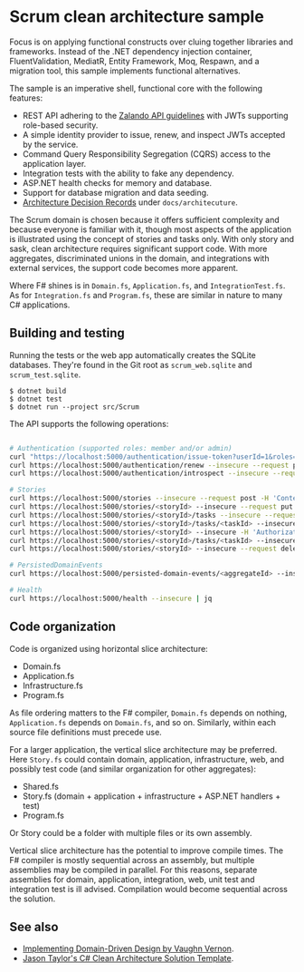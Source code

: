 # Scrum clean architecture sample

Focus is on applying functional constructs over cluing together libraries and
frameworks. Instead of the .NET dependency injection container,
FluentValidation, MediatR, Entity Framework, Moq, Respawn, and a migration
tool, this sample implements functional alternatives.

The sample is an imperative shell, functional core with the following features:

- REST API adhering to the [Zalando API
guidelines](https://opensource.zalando.com/restful-api-guidelines/) with JWTs
supporting role-based security.
- A simple identity provider to issue, renew, and inspect JWTs accepted by
  the service.
- Command Query Responsibility Segregation (CQRS) access to the application
  layer.
- Integration tests with the ability to fake any dependency.
- ASP.NET health checks for memory and database.
- Support for database migration and data seeding.
- [Architecture Decision
  Records](https://cognitect.com/blog/2011/11/15/documenting-architecture-decisions)
  under `docs/architecuture`.

The Scrum domain is chosen because it offers sufficient complexity and because
everyone is familiar with it, though most aspects of the application is
illustrated using the concept of stories and tasks only. With only story and
sask, clean architecture requires significant support code. With more
aggregates, discriminated unions in the domain, and integrations with external
services, the support code becomes more apparent.

Where F# shines is in `Domain.fs`, `Application.fs`, and `IntegrationTest.fs`.
As for `Integration.fs` and `Program.fs`, these are similar in nature to many C#
applications.

## Building and testing

Running the tests or the web app automatically creates the SQLite databases.
They're found in the Git root as `scrum_web.sqlite` and `scrum_test.sqlite`.

    $ dotnet build
    $ dotnet test
    $ dotnet run --project src/Scrum

The API supports the following operations:

```bash

# Authentication (supported roles: member and/or admin)
curl "https://localhost:5000/authentication/issue-token?userId=1&roles=member,admin" --insecure --request post | jq
curl https://localhost:5000/authentication/renew --insecure --request post -H "Authorization: Bearer <token>" | jq
curl https://localhost:5000/authentication/introspect --insecure --request post -H "Authorization: Bearer <token>" | jq

# Stories
curl https://localhost:5000/stories --insecure --request post -H 'Content-Type: application/json' -H 'Authorization: Bearer <token>' -d '{"title": "title", "description": "description"}'
curl https://localhost:5000/stories/<storyId> --insecure --request put -H 'Content-Type: application/json' -H 'Authorization: Bearer <token>' -d '{"title": "title1","description": "description1"}'
curl https://localhost:5000/stories/<storyId>/tasks --insecure --request post -H 'Content-Type: application/json' -H 'Authorization: Bearer <token>' -d '{"title": "title","description": "description"}'
curl https://localhost:5000/stories/<storyId>/tasks/<taskId> --insecure --request put -H 'Content-Type: application/json' -H 'Authorization: Bearer <token>' -d '{"title": "title1","description": "description1"}'
curl https://localhost:5000/stories/<storyId> --insecure -H 'Authorization: Bearer <token>' | jq
curl https://localhost:5000/stories/<storyId>/tasks/<taskId> --insecure --request delete -H 'Authorization: Bearer <token>'
curl https://localhost:5000/stories/<storyId> --insecure --request delete -H 'Authorization: Bearer <token>'

# PersistedDomainEvents
curl https://localhost:5000/persisted-domain-events/<aggregateId> --insecure -H 'Authorization: Bearer <token>' | jq

# Health
curl https://localhost:5000/health --insecure | jq
```

## Code organization

Code is organized using horizontal slice architecture:

- Domain.fs
- Application.fs
- Infrastructure.fs
- Program.fs

As file ordering matters to the F# compiler, `Domain.fs` depends on nothing,
`Application.fs` depends on `Domain.fs`, and so on. Similarly, within each
source file definitions must precede use.

For a larger application, the vertical slice architecture may be preferred. Here
`Story.fs` could contain domain, application, infrastructure, web, and possibly
test code (and similar organization for other aggregates):

- Shared.fs
- Story.fs (domain + application + infrastructure + ASP.NET handlers + test)
- Program.fs

Or Story could be a folder with multiple files or its own assembly.

Vertical slice architecture has the potential to improve compile times. The F#
compiler is mostly sequential across an assembly, but multiple assemblies may be
compiled in parallel. For this reasons, separate assemblies for domain,
application, integration, web, unit test and integration test is ill advised.
Compilation would become sequential across the solution.

## See also

- [Implementing Domain-Driven Design by Vaughn Vernon](https://www.amazon.com/Implementing-Domain-Driven-Design-Vaughn-Vernon/dp/0321834577/ref=sr_1_2?crid=1WH0G8B548GPO&keywords=vaughn+vernon&qid=1696680557&sprefix=vaughn+vernon%2Caps%2C306&sr=8-2).
- [Jason Taylor's C# Clean Architecture Solution Template](https://github.com/jasontaylordev/CleanArchitecture).
 